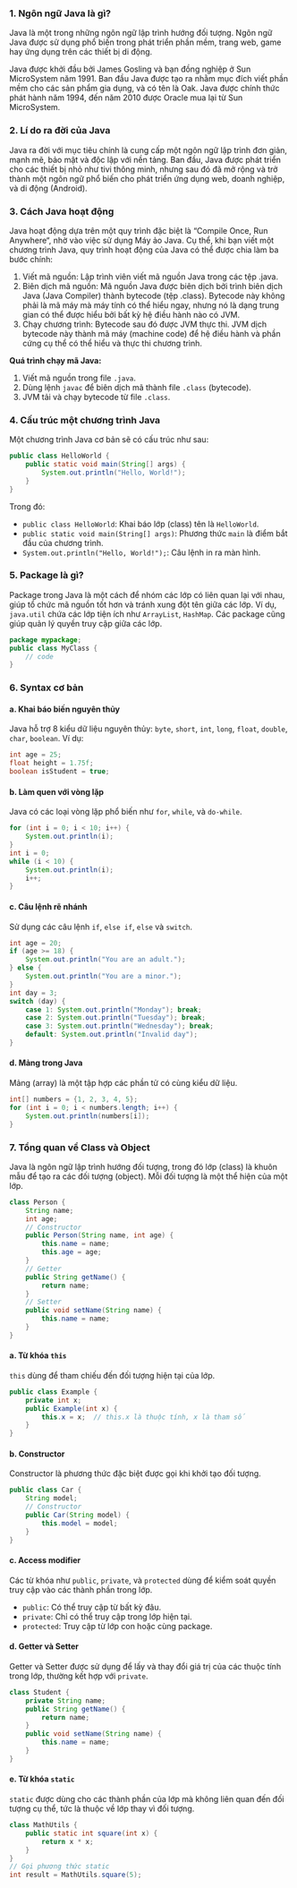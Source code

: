 ### 1. Ngôn ngữ Java là gì?
Java là một trong những ngôn ngữ lập trình hướng đối tượng. Ngôn ngữ Java được sử dụng phổ biến trong phát triển phần mềm, trang web, game hay ứng dụng trên các thiết bị di động.

Java được khởi đầu bởi James Gosling và bạn đồng nghiệp ở Sun MicroSystem năm 1991. Ban đầu Java được tạo ra nhằm mục đích viết phần mềm cho các sản phẩm gia dụng, và có tên là Oak. Java được chính thức phát hành năm 1994, đến năm 2010 được Oracle mua lại từ Sun MicroSystem.
### 2. Lí do ra đời của Java
Java ra đời với mục tiêu chính là cung cấp một ngôn ngữ lập trình đơn giản, mạnh mẽ, bảo mật và độc lập với nền tảng. Ban đầu, Java được phát triển cho các thiết bị nhỏ như tivi thông minh, nhưng sau đó đã mở rộng và trở thành một ngôn ngữ phổ biến cho phát triển ứng dụng web, doanh nghiệp, và di động (Android).
### 3. Cách Java hoạt động
Java hoạt động dựa trên một quy trình đặc biệt là “Compile Once, Run Anywhere“, nhờ vào việc sử dụng Máy ảo Java. Cụ thể, khi bạn viết một chương trình Java, quy trình hoạt động của Java có thể được chia làm ba bước chính:

1. Viết mã nguồn: Lập trình viên viết mã nguồn Java trong các tệp .java.
2. Biên dịch mã nguồn: Mã nguồn Java được biên dịch bởi trình biên dịch Java (Java Compiler) thành bytecode (tệp .class). Bytecode này không phải là mã máy mà máy tính có thể hiểu ngay, nhưng nó là dạng trung gian có thể được hiểu bởi bất kỳ hệ điều hành nào có JVM.
3. Chạy chương trình: Bytecode sau đó được JVM thực thi. JVM dịch bytecode này thành mã máy (machine code) để hệ điều hành và phần cứng cụ thể có thể hiểu và thực thi chương trình.

**Quá trình chạy mã Java:**
1. Viết mã nguồn trong file `.java`.
2. Dùng lệnh `javac` để biên dịch mã thành file `.class` (bytecode).
3. JVM tải và chạy bytecode từ file `.class`.
### 4. Cấu trúc một chương trình Java
Một chương trình Java cơ bản sẽ có cấu trúc như sau:
```java
public class HelloWorld {
    public static void main(String[] args) {
        System.out.println("Hello, World!");
    }
}
```
Trong đó:
- `public class HelloWorld`: Khai báo lớp (class) tên là `HelloWorld`.
- `public static void main(String[] args)`: Phương thức `main` là điểm bắt đầu của chương trình.
- `System.out.println("Hello, World!");`: Câu lệnh in ra màn hình.
### 5. Package là gì?
Package trong Java là một cách để nhóm các lớp có liên quan lại với nhau, giúp tổ chức mã nguồn tốt hơn và tránh xung đột tên giữa các lớp. Ví dụ, `java.util` chứa các lớp tiện ích như `ArrayList`, `HashMap`. Các package cũng giúp quản lý quyền truy cập giữa các lớp.
```java
package mypackage;
public class MyClass {
    // code
}
```
### 6. Syntax cơ bản
#### a. Khai báo biến nguyên thủy
Java hỗ trợ 8 kiểu dữ liệu nguyên thủy: `byte`, `short`, `int`, `long`, `float`, `double`, `char`, `boolean`.
Ví dụ:
```java
int age = 25;
float height = 1.75f;
boolean isStudent = true;
```
#### b. Làm quen với vòng lặp
Java có các loại vòng lặp phổ biến như `for`, `while`, và `do-while`.
```java
for (int i = 0; i < 10; i++) {
    System.out.println(i);
}
int i = 0;
while (i < 10) {
    System.out.println(i);
    i++;
}
```
#### c. Câu lệnh rẽ nhánh
Sử dụng các câu lệnh `if`, `else if`, `else` và `switch`.
```java
int age = 20;
if (age >= 18) {
    System.out.println("You are an adult.");
} else {
    System.out.println("You are a minor.");
}
int day = 3;
switch (day) {
    case 1: System.out.println("Monday"); break;
    case 2: System.out.println("Tuesday"); break;
    case 3: System.out.println("Wednesday"); break;
    default: System.out.println("Invalid day");
}
```
#### d. Mảng trong Java
Mảng (array) là một tập hợp các phần tử có cùng kiểu dữ liệu.
```java
int[] numbers = {1, 2, 3, 4, 5};
for (int i = 0; i < numbers.length; i++) {
    System.out.println(numbers[i]);
}
```
### 7. Tổng quan về Class và Object
Java là ngôn ngữ lập trình hướng đối tượng, trong đó lớp (class) là khuôn mẫu để tạo ra các đối tượng (object). Mỗi đối tượng là một thể hiện của một lớp.
```java
class Person {
    String name;
    int age;
    // Constructor
    public Person(String name, int age) {
        this.name = name;
        this.age = age;
    }
    // Getter
    public String getName() {
        return name;
    }
    // Setter
    public void setName(String name) {
        this.name = name;
    }
}
```
#### a. Từ khóa `this`
`this` dùng để tham chiếu đến đối tượng hiện tại của lớp.
```java
public class Example {
    private int x;
    public Example(int x) {
        this.x = x;  // this.x là thuộc tính, x là tham số
    }
}
```
#### b. Constructor
Constructor là phương thức đặc biệt được gọi khi khởi tạo đối tượng.
```java
public class Car {
    String model;
    // Constructor
    public Car(String model) {
        this.model = model;
    }
}
```
#### c. Access modifier
Các từ khóa như `public`, `private`, và `protected` dùng để kiểm soát quyền truy cập vào các thành phần trong lớp.
- `public`: Có thể truy cập từ bất kỳ đâu.
- `private`: Chỉ có thể truy cập trong lớp hiện tại.
- `protected`: Truy cập từ lớp con hoặc cùng package.
#### d. Getter và Setter
Getter và Setter được sử dụng để lấy và thay đổi giá trị của các thuộc tính trong lớp, thường kết hợp với `private`.
```java
class Student {
    private String name;
    public String getName() {
        return name;
    }
    public void setName(String name) {
        this.name = name;
    }
}
```
#### e. Từ khóa `static`
`static` được dùng cho các thành phần của lớp mà không liên quan đến đối tượng cụ thể, tức là thuộc về lớp thay vì đối tượng.
```java
class MathUtils {
    public static int square(int x) {
        return x * x;
    }
}
// Gọi phương thức static
int result = MathUtils.square(5);
```